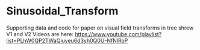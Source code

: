 # Sinusoidal_Transform
Supporting data and code for paper on visual field transforms in tree shrew V1 and V2
Videos are here: https://www.youtube.com/playlist?list=PLhW0QP2TWaQiuyeu6d3yh0Q0U-NfNlRoP
